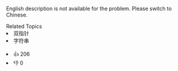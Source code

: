 <p>English description is not available for the problem. Please switch to Chinese.</p><div><div>Related Topics</div><div><li>双指针</li><li>字符串</li></div></div><br><div><li>👍 206</li><li>👎 0</li></div>
